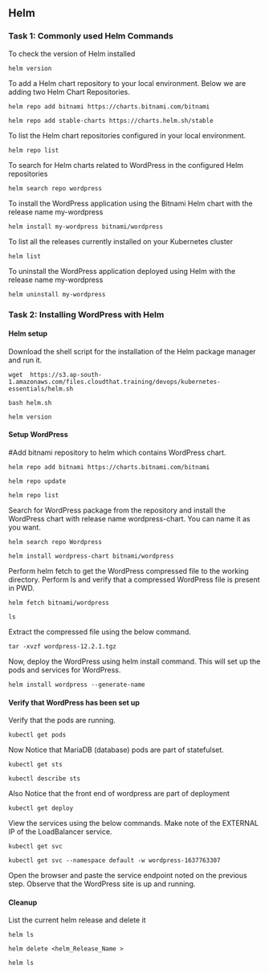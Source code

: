 ## Helm

### Task 1:  Commonly used Helm Commands

To check the version of Helm installed
```
helm version
```

To add a Helm chart repository to your local environment. Below we are adding two Helm Chart Repositories.
```
helm repo add bitnami https://charts.bitnami.com/bitnami 
```
```
helm repo add stable-charts https://charts.helm.sh/stable
```
To list the Helm chart repositories configured in your local environment.
```
helm repo list
```
To search for Helm charts related to WordPress in the configured Helm repositories
```
helm search repo wordpress
```
To install the WordPress application using the Bitnami Helm chart with the release name my-wordpress
```
helm install my-wordpress bitnami/wordpress
```
To list all the releases currently installed on your Kubernetes cluster
```
helm list
```
To uninstall the WordPress application deployed using Helm with the release name my-wordpress
```
helm uninstall my-wordpress
```


### Task 2:  Installing WordPress with Helm

#### Helm setup

Download the shell script for the installation of the Helm package manager and run it.
```
wget  https://s3.ap-south-1.amazonaws.com/files.cloudthat.training/devops/kubernetes-essentials/helm.sh
```
```
bash helm.sh
```
```
helm version
```

#### Setup WordPress
#Add bitnami repository to helm which contains WordPress chart.
```
helm repo add bitnami https://charts.bitnami.com/bitnami
```
```
helm repo update
```
```
helm repo list
```

Search for WordPress package from the repository and install the WordPress chart with release name wordpress-chart. You can name it as you want.
```
helm search repo Wordpress
```
```
helm install wordpress-chart bitnami/wordpress
```
Perform helm fetch to get the WordPress compressed file to the working directory. Perform ls and verify that a compressed WordPress file is present in PWD.
```
helm fetch bitnami/wordpress
```
```
ls
``` 
Extract the compressed file using the below command.
```
tar -xvzf wordpress-12.2.1.tgz
```
Now, deploy the WordPress using helm install command.  This will set up the pods and services for WordPress.
```
helm install wordpress --generate-name
``` 
#### Verify that WordPress has been set up 
Verify that the pods are running.
```
kubectl get pods
```
Now Notice that MariaDB (database) pods are part of statefulset.
```
kubectl get sts
```
```
kubectl describe sts
```
Also Notice that the front end of wordpress are part of deployment
```
kubectl get deploy
```
View the services using the below commands. Make note of the EXTERNAL IP of the LoadBalancer service.
```
kubectl get svc
```
```
kubectl get svc --namespace default -w wordpress-1637763307
``` 
Open the browser and paste the service endpoint noted on the previous step. Observe that the WordPress site is up and running.

#### Cleanup
List the current helm release and delete it
```
helm ls
```
```
helm delete <helm_Release_Name >
```
```
helm ls
```
 
 
